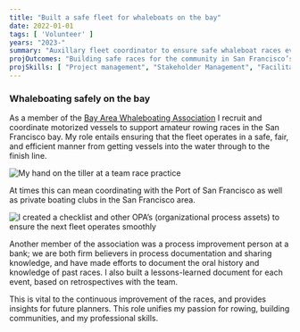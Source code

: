```yaml
---
title: "Built a safe fleet for whaleboats on the bay"
date: 2022-01-01
tags: [ 'Volunteer' ]
years: "2023-"
summary: "Auxillary fleet coordinator to ensure safe whaleboat races events on the water"
projOutcomes: "Building safe races for the community in San Francisco’s shared outdoor spaces."
projSkills: [ "Project management", "Stakeholder Management", "Facilitation", "Change Management", "Documentation", "Scheduling", "Facilitation", "Problem Solving" ]
---
```


### Whaleboating safely on the bay

As a member of the [Bay Area Whaleboating Association](http://www.itcrowing.com/bawra/) I recruit and coordinate motorized vessels to support amateur rowing races in the San Francisco bay. My role entails ensuring that the fleet operates in a safe, fair, and efficient manner from getting vessels into the water through to the finish line. 

![My hand on the tiller at a team race practice](/doiug-boat.webp)

At times this can mean coordinating with the Port of San Francisco as well as private boating clubs in the San Francisco area. 

![I created a checklist and other OPA&rsquo;s (organizational process assets) to ensure the next fleet operates smoothly](/fleet-checklist.webp)

Another member of the association was a process improvement person at a bank; we are both firm believers in process documentation and sharing knowledge, and have made efforts to document the oral history and knowledge of past races. I also built a lessons-learned document for each event, based on retrospectives with the team. 

This is vital to the continuous improvement of the races, and provides insights for future planners. This role unifies my passion for rowing, building communities, and my professional skills.